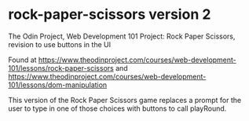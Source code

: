# rock-paper-scissors version 2

The Odin Project, Web Development 101 Project: Rock Paper Scissors, revision to use buttons in the UI

Found at https://www.theodinproject.com/courses/web-development-101/lessons/rock-paper-scissors and https://www.theodinproject.com/courses/web-development-101/lessons/dom-manipulation

This version of the Rock Paper Scissors game replaces a prompt for the user to type in one of those choices with buttons to call playRound.